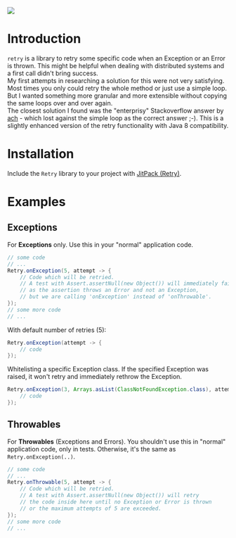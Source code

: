 [![](https://jitpack.io/v/sj14/retry.svg)](https://jitpack.io/#sj14/retry)

# Introduction

`retry` is a library to retry some specific code when an Exception or an Error is thrown. This might be helpful when dealing with distributed systems and a first call didn't bring success.  
My first attempts in researching a solution for this were not very satisfying. Most times you only could retry the whole method or just use a simple loop. But I wanted something more granular and more extensible without copying the same loops over and over again.  
The closest solution I found was the "enterprisy" Stackoverflow answer by [ach](https://stackoverflow.com/a/13240586) - which lost against the simple loop as the correct answer ;-). This is a slightly enhanced version of the retry functionality with Java 8 compatibility.

# Installation

Include the `Retry` library to your project with [JitPack (Retry)](https://jitpack.io/#sj14/retry).

# Examples

## Exceptions

For **Exceptions** only. Use this in your "normal" application code.

```java
// some code
// ...
Retry.onException(5, attempt -> {
    // Code which will be retried.
    // A test with Assert.assertNull(new Object()) will immediately fail
    // as the assertion throws an Error and not an Exception,
    // but we are calling 'onException' instead of 'onThrowable'.
});
// some more code
// ...
```

With default number of retries (5):

```java
Retry.onException(attempt -> {
    // code
});
```

Whitelisting a specific Exception class. If the specified Exception was raised, it won't retry and immediately rethrow the Exception.

```java
Retry.onException(3, Arrays.asList(ClassNotFoundException.class), attempt -> {
    // code
});
```

## Throwables

For **Throwables** (Exceptions and Errors). You shouldn't use this in "normal" application code, only in tests. Otherwise, it's the same as `Retry.onException(..)`.

```java
// some code
// ...
Retry.onThrowable(5, attempt -> {
    // Code which will be retried.
    // A test with Assert.assertNull(new Object()) will retry
    // the code inside here until no Exception or Error is thrown
    // or the maximum attempts of 5 are exceeded.
});
// some more code
// ...
```

